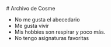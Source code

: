 \# Archivo de Cosme



* No me gusta el abecedario
* Me gusta vivir
* Mis hobbies son respirar y poco más.
* No tengo asignaturas favoritas
